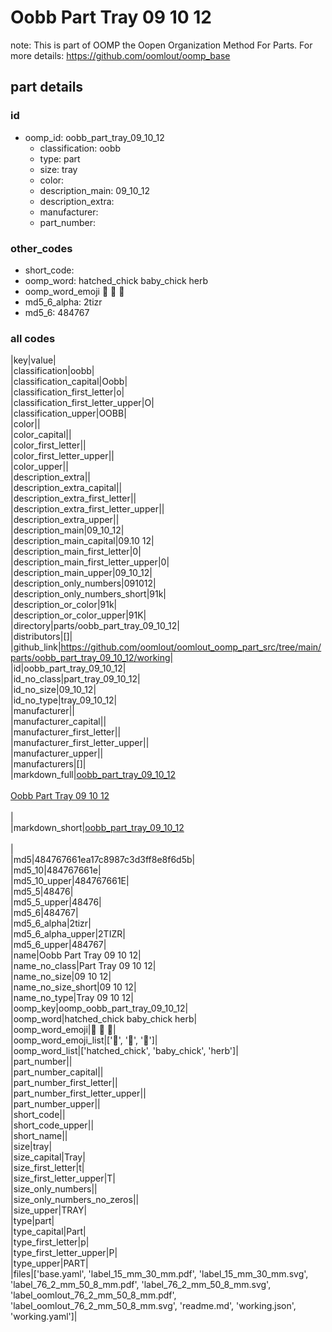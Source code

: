 # Oobb Part Tray 09 10 12  

note: This is part of OOMP the Oopen Organization Method For Parts. For more details: https://github.com/oomlout/oomp_base

##  part details





### id
* oomp_id: oobb_part_tray_09_10_12
  * classification: oobb
  * type: part
  * size: tray
  * color: 
  * description_main: 09_10_12
  * description_extra: 
  * manufacturer: 
  * part_number: 

### other_codes
* short_code: 
* oomp_word: hatched_chick baby_chick herb
* oomp_word_emoji :hatched_chick: :baby_chick: :herb:
* md5_6_alpha: 2tizr
* md5_6: 484767

### all codes 
|key|value|  
|classification|oobb|  
|classification_capital|Oobb|  
|classification_first_letter|o|  
|classification_first_letter_upper|O|  
|classification_upper|OOBB|  
|color||  
|color_capital||  
|color_first_letter||  
|color_first_letter_upper||  
|color_upper||  
|description_extra||  
|description_extra_capital||  
|description_extra_first_letter||  
|description_extra_first_letter_upper||  
|description_extra_upper||  
|description_main|09_10_12|  
|description_main_capital|09.10 12|  
|description_main_first_letter|0|  
|description_main_first_letter_upper|0|  
|description_main_upper|09_10_12|  
|description_only_numbers|091012|  
|description_only_numbers_short|91k|  
|description_or_color|91k|  
|description_or_color_upper|91K|  
|directory|parts/oobb_part_tray_09_10_12|  
|distributors|[]|  
|github_link|https://github.com/oomlout/oomlout_oomp_part_src/tree/main/parts/oobb_part_tray_09_10_12/working|  
|id|oobb_part_tray_09_10_12|  
|id_no_class|part_tray_09_10_12|  
|id_no_size|09_10_12|  
|id_no_type|tray_09_10_12|  
|manufacturer||  
|manufacturer_capital||  
|manufacturer_first_letter||  
|manufacturer_first_letter_upper||  
|manufacturer_upper||  
|manufacturers|[]|  
|markdown_full|[oobb_part_tray_09_10_12](https://github.com/oomlout/oomlout_oomp_part_src/tree/main/parts/oobb_part_tray_09_10_12/working)<br>[](https://github.com/oomlout/oomlout_oomp_part_src/tree/main/parts/oobb_part_tray_09_10_12/working)<br>[Oobb Part Tray 09 10 12](https://github.com/oomlout/oomlout_oomp_part_src/tree/main/parts/oobb_part_tray_09_10_12/working)<br><br>|  
|markdown_short|[oobb_part_tray_09_10_12](https://github.com/oomlout/oomlout_oomp_part_src/tree/main/parts/oobb_part_tray_09_10_12/working)<br><br>|  
|md5|484767661ea17c8987c3d3ff8e8f6d5b|  
|md5_10|484767661e|  
|md5_10_upper|484767661E|  
|md5_5|48476|  
|md5_5_upper|48476|  
|md5_6|484767|  
|md5_6_alpha|2tizr|  
|md5_6_alpha_upper|2TIZR|  
|md5_6_upper|484767|  
|name|Oobb Part Tray 09 10 12|  
|name_no_class|Part Tray 09 10 12|  
|name_no_size|09 10 12|  
|name_no_size_short|09 10 12|  
|name_no_type|Tray 09 10 12|  
|oomp_key|oomp_oobb_part_tray_09_10_12|  
|oomp_word|hatched_chick baby_chick herb|  
|oomp_word_emoji|:hatched_chick: :baby_chick: :herb:|  
|oomp_word_emoji_list|[':hatched_chick:', ':baby_chick:', ':herb:']|  
|oomp_word_list|['hatched_chick', 'baby_chick', 'herb']|  
|part_number||  
|part_number_capital||  
|part_number_first_letter||  
|part_number_first_letter_upper||  
|part_number_upper||  
|short_code||  
|short_code_upper||  
|short_name||  
|size|tray|  
|size_capital|Tray|  
|size_first_letter|t|  
|size_first_letter_upper|T|  
|size_only_numbers||  
|size_only_numbers_no_zeros||  
|size_upper|TRAY|  
|type|part|  
|type_capital|Part|  
|type_first_letter|p|  
|type_first_letter_upper|P|  
|type_upper|PART|  
|files|['base.yaml', 'label_15_mm_30_mm.pdf', 'label_15_mm_30_mm.svg', 'label_76_2_mm_50_8_mm.pdf', 'label_76_2_mm_50_8_mm.svg', 'label_oomlout_76_2_mm_50_8_mm.pdf', 'label_oomlout_76_2_mm_50_8_mm.svg', 'readme.md', 'working.json', 'working.yaml']|  
